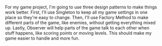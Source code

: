 For my game project, I'm going to use three design patterns to make things work better. 
First, I'll use Singleton to keep all my game settings in one place so they're easy to change. 
Then, I'll use Factory Method to make different parts of the game, like enemies, without getting 
everything mixed up. Lastly, Observer will help parts of the game talk to each other when stuff 
happens, like scoring points or moving levels. This should make my game easier to handle and more fun.
